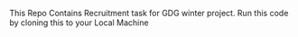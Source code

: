 This Repo Contains Recruitment task for GDG winter project.
Run this code by cloning this to your Local Machine

